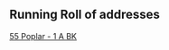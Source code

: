 ## Running Roll of addresses

[55 Poplar - 1 A BK](https://resourcecdn.azureedge.net/reporthtml/fd300b2324b443b5aab530739b66e1e7.html)

